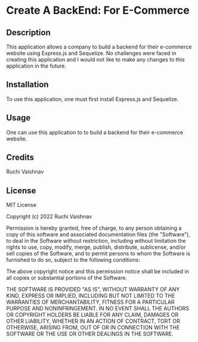 # Create A BackEnd: For E-Commerce

## Description

This application allows a company to build a backend for their e-commerce website using Express.js and Sequelize.  No challenges were faced in creating this application and I would not like to make any changes to this application in the future.

## Installation

To use this application, one must first install Express.js and Sequelize. 

## Usage

One can use this application to to build a backend for their e-commerce website.

## Credits

Ruchi Vaishnav

## License

MIT License

Copyright (c) 2022 Ruchi Vaishnav

Permission is hereby granted, free of charge, to any person obtaining a copy of this software and associated documentation files (the "Software"), to deal in the Software without restriction, including without limitation the rights to use, copy, modify, merge, publish, distribute, sublicense, and/or sell copies of the Software, and to permit persons to whom the Software is furnished to do so, subject to the following conditions:

The above copyright notice and this permission notice shall be included in all copies or substantial portions of the Software.

THE SOFTWARE IS PROVIDED "AS IS", WITHOUT WARRANTY OF ANY KIND, EXPRESS OR IMPLIED, INCLUDING BUT NOT LIMITED TO THE WARRANTIES OF MERCHANTABILITY, FITNESS FOR A PARTICULAR PURPOSE AND NONINFRINGEMENT. IN NO EVENT SHALL THE AUTHORS OR COPYRIGHT HOLDERS BE LIABLE FOR ANY CLAIM, DAMAGES OR OTHER LIABILITY, WHETHER IN AN ACTION OF CONTRACT, TORT OR OTHERWISE, ARISING FROM, OUT OF OR IN CONNECTION WITH THE SOFTWARE OR THE USE OR OTHER DEALINGS IN THE SOFTWARE.